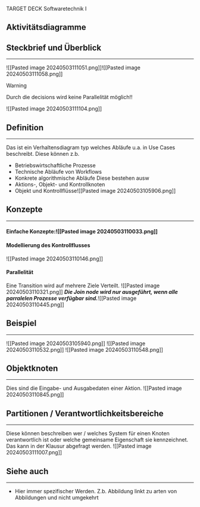 
TARGET DECK
Softwaretechnik I

Aktivitätsdiagramme
--
## Steckbrief und Überblick
***
![[Pasted image 20240503111051.png]]![[Pasted image 20240503111058.png]]
>[!warning]
>Durch die decisions wird keine Parallelität möglich!!

![[Pasted image 20240503111104.png]]
## Definition
***
Das ist ein Verhaltensdiagram typ welches Abläufe u.a. in Use Cases beschreibt. Diese können z.b.
- Betriebswirtschaftliche Prozesse
- Technische Abläufe von Workflows
- Konkrete algorithmische Abläufe
Diese bestehen ausw
- Aktions-, Objekt- und Kontrollknoten
- Objekt und Kontrollflüsse![[Pasted image 20240503105906.png]]
## Konzepte
***
#### Einfache Konzepte:![[Pasted image 20240503110033.png]]
#### Modellierung des Kontrollflusses
![[Pasted image 20240503110146.png]]
#### Parallelität
Eine Transition wird auf mehrere Ziele Verteilt.
![[Pasted image 20240503110321.png]]
***Die Join node wird nur ausgeführt, wenn alle parralelen Prozesse verfügbar sind.***![[Pasted image 20240503110445.png]]
## Beispiel
***
![[Pasted image 20240503105940.png]]
![[Pasted image 20240503110532.png]]
![[Pasted image 20240503110548.png]]
## Objektknoten
***
Dies sind die Eingabe- und Ausgabedaten einer Aktion.
![[Pasted image 20240503110845.png]]
## Partitionen / Verantwortlichkeitsbereiche
***
Diese können beschreiben wer / welches System für einen Knoten verantwortlich ist oder welche gemeinsame Eigenschaft sie kennzeichnet. Das kann in der Klausur abgefragt werden. ![[Pasted image 20240503111007.png]]
## Siehe auch
***
* Hier immer spezifischer Werden. Z.b. Abbildung linkt zu arten von Abbildungen und nicht umgekehrt